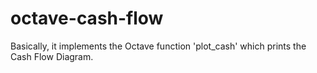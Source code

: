 # octave-cash-flow
Basically, it implements the Octave function 'plot_cash' which prints the Cash Flow Diagram.
